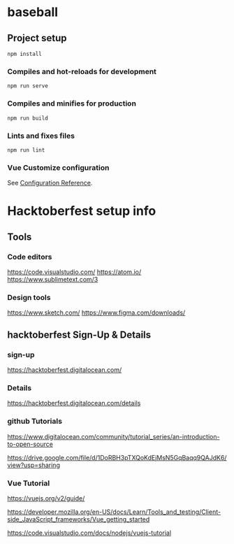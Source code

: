 # baseball

## Project setup
```
npm install
```

### Compiles and hot-reloads for development
```
npm run serve
```

### Compiles and minifies for production
```
npm run build
```

### Lints and fixes files
```
npm run lint
```

### Vue Customize configuration
See [Configuration Reference](https://cli.vuejs.org/config/).

# Hacktoberfest setup info

## Tools
### Code editors

https://code.visualstudio.com/
https://atom.io/
https://www.sublimetext.com/3

### Design tools
https://www.sketch.com/
https://www.figma.com/downloads/

## hacktoberfest Sign-Up & Details
### sign-up
https://hacktoberfest.digitalocean.com/

### Details
https://hacktoberfest.digitalocean.com/details

### github Tutorials
https://www.digitalocean.com/community/tutorial_series/an-introduction-to-open-source

https://drive.google.com/file/d/1DoRBH3pTXQoKdEjMsN5GqBaqq9QAJdK6/view?usp=sharing

### Vue Tutorial
https://vuejs.org/v2/guide/

https://developer.mozilla.org/en-US/docs/Learn/Tools_and_testing/Client-side_JavaScript_frameworks/Vue_getting_started

https://code.visualstudio.com/docs/nodejs/vuejs-tutorial

